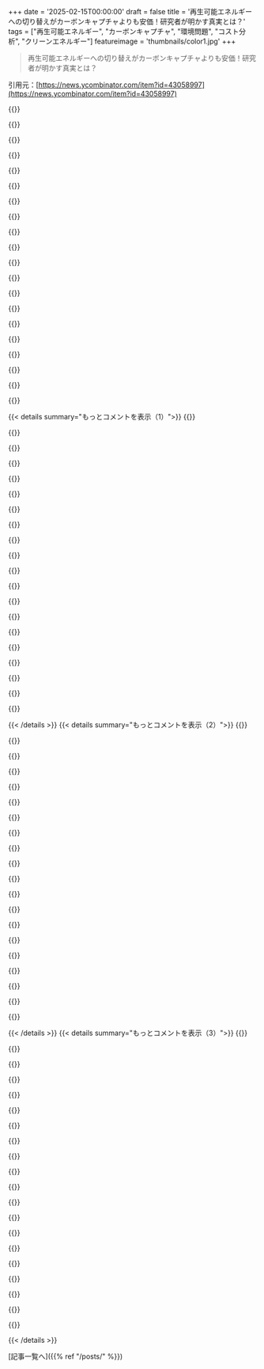 +++
date = '2025-02-15T00:00:00'
draft = false
title = '再生可能エネルギーへの切り替えがカーボンキャプチャよりも安価！研究者が明かす真実とは？'
tags = ["再生可能エネルギー", "カーボンキャプチャ", "環境問題", "コスト分析", "クリーンエネルギー"]
featureimage = 'thumbnails/color1.jpg'
+++

> 再生可能エネルギーへの切り替えがカーボンキャプチャよりも安価！研究者が明かす真実とは？

引用元：[https://news.ycombinator.com/item?id=43058997](https://news.ycombinator.com/item?id=43058997)

{{<matomeQuote body="この記事を知らない奴は、騙されてるか、石油業界の回し者だろ。炭素を二酸化炭素に変えるのにエネルギーが必要で、その逆も同じだけのエネルギーが要る上に損失もある。このコストで大規模な炭素捕集をするぐらいなら、再生可能エネルギーを使った方が早い。" userName="aDyslecticCrow" createdAt="2025-02-15T16:09:40" color="#38d3d3">}}

{{<matomeQuote body="気候変動で経済成長が損なわれる。米国は年間8兆ドルを気候問題に投じられる可能性がある。今の3700億ドルはGDPの0.1％に過ぎず、もっと支出すれば電化や再生可能エネルギーにシフトできる。" userName="vegetablepotpie" createdAt="2025-02-15T20:35:44" color="#45d325">}}

{{<matomeQuote body="再生可能エネルギーに賛成だけど、資源の枯渇や生態系破壊も進行中。このエネルギー転換は根本的な問題を解決するものではないんだ。それに、環境のためには無限の成長を諦めるべき。" userName="Voultapher" createdAt="2025-02-15T21:46:01" color="">}}

{{<matomeQuote body="我々は地球に制約されてない。太陽のエネルギーを全て利用できれば、今の20兆倍のエネルギーが使える。" userName="ETH_start" createdAt="2025-02-16T01:10:34" color="">}}

{{<matomeQuote body="宇宙へ行ける人間は限られている。我々は地球に居続けるべきだし、地球を大切にしたい。" userName="lostlogin" createdAt="2025-02-16T02:07:30" color="">}}

{{<matomeQuote body="エネルギーを宇宙から採取できるインフラは地球に住んでる間も可能なんだ。地球を守るために経済成長を制限する必要はない。" userName="ETH_start" createdAt="2025-02-16T02:23:06" color="">}}

{{<matomeQuote body="エネルギーや鉱物を宇宙から取るために、やるべきことの順番がある。まず宇宙での採取から始めるべきだ。" userName="henearkr" createdAt="2025-02-16T03:19:13" color="">}}

{{<matomeQuote body="再生可能エネルギーの拡大機会は地球上にもある。乾燥地帯に太陽光発電所を作るのもいいし、核エネルギーも利用可能だ。" userName="ETH_start" createdAt="2025-02-16T10:09:48" color="#785bff">}}

{{<matomeQuote body="核戦争後の地球でも、他の惑星より遥かに住みやすい。エネルギーを有用に使うには、現実的な方法を考えるべき。" userName="gf000" createdAt="2025-02-16T11:39:32" color="">}}

{{<matomeQuote body="核戦争後の荒廃した世界では、生存が危険だ。しかし宇宙では巨大なエネルギーを生産できるから、そのリスクは回避できる。" userName="ETH_start" createdAt="2025-02-16T12:26:55" color="">}}

{{<matomeQuote body="Starshipは現状からの進歩だが、必要なスケールには達してない。ロケットを使うのは最適とは言えない。" userName="ben_w" createdAt="2025-02-16T11:51:31" color="">}}

{{<matomeQuote body="中国は二酸化炭素の削減に関心がない。産業を再興するか、中国に依存するか、選択は二つしかない。" userName="User23" createdAt="2025-02-16T00:53:15" color="#ff5c5c">}}

{{<matomeQuote body="CO2は農作物の収穫量を大幅に増やすから、その主張には疑問があるよ。詳細は“https://www.nasa.gov/technology/carbon-dioxide-fertilization...”や“https://en.wikipedia.org/wiki/CO2_fertilization_effect”を見てね。" userName="ETH_start" createdAt="2025-02-16T01:08:01" color="">}}

{{<matomeQuote body="確かに“CO2肥料効果”で植物の成長が一時的に促進されるけど、最近の研究ではその効果が限界に達してるって言われてるよ。栄養素の制約や環境要因で、二酸化炭素を吸収できる量が減ってきてるんだ。" userName="defrost" createdAt="2025-02-16T01:20:23" color="#38d3d3">}}

{{<matomeQuote body="カーボンを二酸化炭素に変えるのにエネルギーを得られるけど、逆に戻すには同じエネルギーが必要でロスもあるから大変だね。油業界の問題は多いけど、ここは正確に理解しないとね。" userName="Tade0" createdAt="2025-02-15T16:25:33" color="">}}

{{<matomeQuote body="“炭化水素のエネルギーは水素の酸化から来る”ってのは知らなかったな。教えてくれてありがとう！“炭化水素を燃やしてCO2を石炭に戻す”ってのは、理論的には革命的だよね。ただし、実現は難しいけど。" userName="aDyslecticCrow" createdAt="2025-02-15T16:43:03" color="">}}

{{<matomeQuote body="中国は電池式の運搬船や貨物列車を導入し始めてるね。もし電力を石炭から離れられれば、かなりの進展だと思う。ただ、もう遅い気がしてきたな。" userName="xbmcuser" createdAt="2025-02-16T02:24:12" color="">}}

{{<matomeQuote body="まだまだ課題は多いけど、中国はアメリカよりも進んでいると思うよ。アメリカは中国を悪者にするけど、他の国から見るとアメリカが問題で、中国は頑張ってる印象が強い。" userName="bruce511" createdAt="2025-02-16T04:52:20" color="">}}

{{<matomeQuote body="“すぐに燃焼を止めるべき”って言うけど、裕福な国が貧しい国に電力を変える資金を提供するのが実際的だと思う。これで信頼感も得られるし、貧困の軽減にもになるからね。" userName="taurknaut" createdAt="2025-02-15T20:12:15" color="#ff33a1">}}

{{<matomeQuote body="炭素捕集は、太陽光発電やその他のエネルギーに切り替えられないケースで使われる提案が多いんだよ。例えば、肥料生産やセメント製造、航空輸送ね。" userName="gruez" createdAt="2025-02-15T16:41:56" color="">}}

{{< details summary="もっとコメントを表示（1）">}}
{{<matomeQuote body="航空輸送において炭素捕集が良い選択かも。合成ジェット燃料を作ればカーボンニュートラルになるけど、高コストだね。ただ、航空は全体のCO2の２.５％にすぎないから、他の問題を解決した後も石油を使い続けられると思うよ。" userName="slashdev" createdAt="2025-02-15T17:28:57" color="">}}

{{<matomeQuote body="核発電を経由せずに、蓄電池を使った再生可能エネルギーに直接行くべきだと思うよ。それならコストも安くて、導入も早いから。" userName="ViewTrick1002" createdAt="2025-02-15T19:08:04" color="#785bff">}}

{{<matomeQuote body="残念ながら、太陽光発電と蓄電池のコストは安くないよ。もっと詳しく知るなら、VALCOEやLFSCOEを見てみて。大規模な蓄電は海洋の深層を採掘する必要があって、これが生態系に大きな影響を与えるんだ。" userName="vlovich123" createdAt="2025-02-16T00:51:15" color="">}}

{{<matomeQuote body="“BEVは優れた技術だ”って言われてるけど、実際にはICE車より劣る部分も多いね。高いし、充電計画も必要だし、公共交通機関の促進が本当の解決策だと思うな。" userName="jmb99" createdAt="2025-02-15T19:41:09" color="">}}

{{<matomeQuote body="ほとんどの場合、BEVは高くてエネルギー密度が低いし、充電の計画も必要だね。人気のあるBEVはすでに平均的な新車より安いし、バッテリー価格が下がる限り今後も安くなる。300マイルの航続距離も一般的で、通勤の平均は42マイルだから、ほとんどの人には自宅充電が充分で、ガソリンより便利だよ。長距離なら、朝に充電してスーパー充電器で15分で200マイル加えられる。”公共交通機関が本当の解決策だ”って言われるけど、郊外では無理だし、法的に新しい住宅の建設も何十年もかかる。" userName="AnthonyMouse" createdAt="2025-02-15T20:28:49" color="#ff5c5c">}}

{{<matomeQuote body="公共交通機関が本当の解決策だと思うけど、BEVは長期的にはICEより安くなるよ。部品が少ないし、まだ始まったばかりだから、ICE車が100年以上高価に量産されてきたのに対して、BEVはこれから改善されていく。" userName="Qwertious" createdAt="2025-02-16T01:47:59" color="#45d325">}}

{{<matomeQuote body="BEVが長期的にはICEより安くなるってのは、バッテリー技術やリサイクルの大きな進歩を前提にしているけど、今はバッテリーだけで年間約1000ドルのメンテナンス費用がかかっている。これが90％下がらないとICEに対抗できないのは難しそうだ。" userName="tremon" createdAt="2025-02-16T01:58:02" color="">}}

{{<matomeQuote body="もっと信頼性の高い車を買った方がいいんじゃない？私の年間のメンテナンスコストは約200ドルで、タイヤ含めても300ドルくらい。" userName="jmb99" createdAt="2025-02-16T05:30:16" color="">}}

{{<matomeQuote body="生活はトレードオフだよね。ローンを抱えると保険も高くなるし、毎月の支出が増える。それよりも自由度を重視したいから、時々の修理代を受け入れている。" userName="marssaxman" createdAt="2025-02-16T17:42:57" color="">}}

{{<matomeQuote body="マス・トランジットは人が多いところには向いてるけど、アメリカの大都市全体の面積は約110,000平方マイルで、コロラド州より大きいんだ。他の地域の解決策は？" userName="forgetfreeman" createdAt="2025-02-15T22:58:36" color="">}}

{{<matomeQuote body="約80％の人が都市に住んでいるから、都市にフォーカスすれば大半の問題は解決するよ。" userName="Qwertious" createdAt="2025-02-16T02:00:50" color="">}}

{{<matomeQuote body="その80％には郊外や低密度の居住地も含まれるから、マス・トランジットには向かないよ。じゃあどうするの？" userName="forgetfreeman" createdAt="2025-02-16T02:05:47" color="">}}

{{<matomeQuote body="初めの二つの例は実現可能だけど、最後のは無理だね。CCSを動かすには追加のエネルギーが必要だし、CO2を貯めるのも難しいし、航空機には向かない。" userName="Earw0rm" createdAt="2025-02-15T16:56:59" color="#ff5c5c">}}

{{<matomeQuote body="CCSのためには追加のエネルギーや貯蔵が必要だけど、直接空気捕集は重量制限がないんだ。航空の解決策は”飛ぶのを減らす”だし、新鮮な農産物は空輸じゃなくて海とか道路で運びなよ。政治的には減らすべきだと主張する解決策は無理だよ。革新に頼らないとダメなんだ。" userName="gruez" createdAt="2025-02-15T17:11:20" color="#ff5733">}}

{{<matomeQuote body="航空燃料は再生可能バイオ燃料で簡単に代替できるし、液体水素燃焼、液体水素燃料電池、短距離ならバッテリー電源の3つの難しい代替手段もあるよ。" userName="mapt" createdAt="2025-02-15T18:30:58" color="">}}

{{<matomeQuote body="＞”その年のCO2排出量を相殺するには、オーストラリアと同じ面積の農地が必要だと思うけど、それをまた翌年も相殺できるの？”" userName="lostlogin" createdAt="2025-02-16T02:05:05" color="">}}

{{<matomeQuote body="農地を“オーストラリア分”確保するのはすごく難しい。毎年そのためにいろんなエネルギーや肥料を使わなきゃいけないんだよ。" userName="defrost" createdAt="2025-02-16T02:08:44" color="">}}

{{<matomeQuote body="あなたの発言からは、どういうことかわかってないね。>”CO2の捕集と地下での蓄積の提案は物流的に大変。効率的でないし、維持管理も万全じゃない。”実際には海底の塩水帯に蓄積されている。地質的に漏れないし、過去何百万年間も保持されているから、これは解決済みの問題なんだよ。いろんな解決策が必要で、研究者たちの意見を対立させるのはやめよう。" userName="semi-extrinsic" createdAt="2025-02-15T16:34:40" color="#785bff">}}

{{<matomeQuote body="（私は気候研究グループを運営してる）Jacobsonは100％再生可能エネルギーの批判に敏感だけど、論文は偽の二項対立を作ってると思う。エネルギーインフラが完全に脱炭素化しても、依然として高温化が進むだろう。大規模な炭素捕集は未来の道筋に必要だと多くの専門家は確信している。" userName="chris_va" createdAt="2025-02-15T18:26:58" color="#38d3d3">}}

{{<matomeQuote body="セメント生産の脱炭素化に取り組んでいて、セメント業者は炭素捕集に賭けているけど、私は彼らが間違っていると思う。しかし、コンクリートは必要だから簡単に中止できない。市場の力でグリッドは改善するけど、難しいセクターは本当に大変だよ。" userName="bobfromhuddle" createdAt="2025-02-15T20:44:19" color="">}}


{{< /details >}}
{{< details summary="もっとコメントを表示（2）">}}
{{<matomeQuote body="セメントは再生可能エネルギーのバランスに役立つ。例えば、余剰電力を使って石を前もって加熱できる。これで再生可能エネルギーの比率を上げられる。" userName="chris_va" createdAt="2025-02-15T22:33:50" color="">}}

{{<matomeQuote body="その通り！風の強い時に工場に余剰電力を使わせるのもいいね。砕かれた石は本質的にバッテリーみたいなものだし。" userName="bobfromhuddle" createdAt="2025-02-15T23:07:24" color="">}}

{{<matomeQuote body="岩を砕くための設備は大きな投資。誰が風の日のためだけにそれを買おうとする？いまいちサステナブルじゃないな。" userName="themaninthedark" createdAt="2025-02-16T16:39:03" color="">}}

{{<matomeQuote body="実際には大規模にはないね。無炭素セメントを作ろうとする企業は多いけど、まだ初期段階だ。生産には30～50年かかり、規制基準をクリアするなら、2070年代までポートランドセメントを作り続けるだろう。" userName="bobfromhuddle" createdAt="2025-02-16T08:37:29" color="">}}

{{<matomeQuote body="＞”依然として高温化”そうだね、エネルギーが少ない中で高温化が進む。再生可能エネルギーが実際に化石燃料を完全に代替できるかは疑問だ。" userName="palata" createdAt="2025-02-15T20:33:39" color="">}}

{{<matomeQuote body="電力生成や輸送での化石燃料の無駄遣いが大きな問題だよ。みんながヨーロッパ基準を下回る必要があると思う。AI問題は結局、化石燃料使用を減らす必要から自動的に出てくるんだよね。" userName="fulafel" createdAt="2025-02-16T08:11:52" color="#ff5733">}}

{{<matomeQuote body="カーボンキャプチャーは有用かもしれないけど、経済面での持続可能性が必要だと思う。消費者を正しい方向に導けば、短期・長期の両方で炭素排出を減らせる。まずは止血が必要だよ。" userName="derangedHorse" createdAt="2025-02-15T18:37:17" color="">}}

{{<matomeQuote body="Terraformのようなスタートアップが、ダイレクトエアキャプチャーを使って合成炭素燃料を作ってるんだ。これは数年以内に化石燃料よりも安くなる見通しで、既存のインフラを活用できるんだ。" userName="sn9" createdAt="2025-02-15T21:59:28" color="#ff33a1">}}

{{<matomeQuote body="パイプラインは必要だと思うし、解決策は一つじゃないね。太陽光が安くなるのに45年かかったし、カーボンキャプチャーも同じくらいかかるだろう。段階的に進めないと2080年まで経済的にならないかも。" userName="chris_va" createdAt="2025-02-15T18:47:41" color="">}}

{{<matomeQuote body="価格シグナルが重要だよ。カーボン税を設けることで、排出削減が進むと思う。" userName="ghouse" createdAt="2025-02-15T21:28:38" color="">}}

{{<matomeQuote body="米国ではそんなことは無理だと思う。産業からの解決策が必要だと思う。" userName="criddell" createdAt="2025-02-15T21:47:38" color="">}}

{{<matomeQuote body="カーボンキャプチャーは石油産業への金銭的援助だと思う。今までたったの27のDACプラントが稼働してるのに、ゼロに近いCO2しか捕捉してない。" userName="thelastgallon" createdAt="2025-02-15T16:46:54" color="#45d325">}}

{{<matomeQuote body="いくつか参考文献を挙げるよ。世界中で27のCCSプロジェクトがあるけど、21が石油採掘のためにCO2を注入してるんだ。" userName="thelastgallon" createdAt="2025-02-15T17:06:20" color="">}}

{{<matomeQuote body="エネルギーを浪費してるのは具体的に何？太陽光・風力に切り替えたら、むしろ浪費が増えるんじゃないかな。" userName="Thorrez" createdAt="2025-02-15T17:24:36" color="">}}

{{<matomeQuote body="熱として浪費されてるんだよ。ほとんどの予測では、開発済みの国で電力を倍増させる必要があるけど、無駄が減るからトータルのエネルギーは減ると思う。" userName="ZeroGravitas" createdAt="2025-02-15T17:47:26" color="">}}

{{<matomeQuote body="油の流れを守るためのコストも忘れがちだよね。世界中の油資産を守るための防衛費が必要で、油の流れが止まると経済が一気に厳しくなる。油会社こそ、このコストを負担すべきだと思う。" userName="thelastgallon" createdAt="2025-02-15T17:47:26" color="#ff5c5c">}}

{{<matomeQuote body="ありがとう。去年、CO2パイプラインの話を聞いて、炭素回収が政府の助成金でエタノールや石油会社を支えてると知ったんだ。環境対策に使われるはずの政府資金が、逆に環境に悪影響を与えてるのは悲しいね。" userName="lithocarpus" createdAt="2025-02-15T19:58:56" color="#785bff">}}

{{<matomeQuote body="石油に関わる地政学的な問題、色々あるよね。どの政治的立場でも、石油によって支えられた国や石油が理由の戦争を見つけられるはず。悪い国際関係のコストはどれくらいなんだろう？" userName="bee_rider" createdAt="2025-02-15T17:44:28" color="">}}

{{<matomeQuote body="＞”最小限の税（助成金）を話そう。エタノール助成金のために4000万エーカーが使われてる。”戦争の時に食糧安全保障のためなんじゃないの？" userName="vasco" createdAt="2025-02-15T18:05:35" color="">}}

{{<matomeQuote body="炭素が多いのにアメリカのコーン補助金の理由を言わないのはちょっとおかしいと思う。それだけじゃなくて、チーズの貯蔵もすごいよね。" userName="vasco" createdAt="2025-02-15T20:22:37" color="">}}


{{< /details >}}
{{< details summary="もっとコメントを表示（3）">}}
{{<matomeQuote body="化石燃料業界にお金を払うにしろ、我々はすでに深い穴にいるんだ。穴から出なければ、ずっとそのままだよ。合成燃料を安くするのが一番効果的なのに、炭素回収の研究を止めたらいけない。" userName="marcosdumay" createdAt="2025-02-15T18:07:34" color="#ff5733">}}

{{<matomeQuote body="＞”アメリカの電力消費量は年間約4000TWh。その分の40万エーカー分の太陽光パネルで、アメリカの電力需要13回以上賄える。”夜にその電力を利用するには何台バッテリーが必要？" userName="AlexandrB" createdAt="2025-02-15T19:25:22" color="">}}

{{<matomeQuote body="風力や原子力のミックスによるけど、ゼロでいけるかも。バッテリーは再生可能エネルギーに関係なく重要な革新だよ。電力供給を安定させるためにバッテリーは役立つし、コスト削減にも繋がる。" userName="ironhaven" createdAt="2025-02-15T19:59:00" color="#45d325">}}

{{<matomeQuote body="計算してみたら、一般的なEVバッテリーの20％が家庭に必要になるみたい。投資する価値はあるけど、冬に太陽光の生産が減るのが課題だね。" userName="NohatCoder" createdAt="2025-02-15T20:07:18" color="">}}

{{<matomeQuote body="ゼロなんだ。車の形をしたバッテリーがあって、人々はそれにお金を払ってる。最終的に2億5000万も普及するよ。それを蓄電池として使って、需給調整で利益も得られるんだ！" userName="thelastgallon" createdAt="2025-02-16T01:42:58" color="#ff5733">}}

{{<matomeQuote body="CCの非効率性について話すのは分かるけど、これは意味不明だよ。コスト的にはめちゃくちゃ非効率的だし、実際には大気中の炭素の蓄積を防ぐための手段として開発中なんだよね。それがうまくいかなければ、期待される結果もないし、うまくいけばそれが重要だから、企業の利益は関係なくなる。" userName="slothtrop" createdAt="2025-02-15T17:04:06" color="">}}

{{<matomeQuote body="超富裕層が孫たちを犠牲にしても平気なのはなんでなんだろう。彼らのメンタルってどうなってるんだろうか。役に立つことをしてる超富裕層はほとんどいないように思うね。" userName="aqueueaqueue" createdAt="2025-02-16T06:58:09" color="">}}

{{<matomeQuote body="炭素回収って、企業が炭素を出しておいて、その後それを清掃するためにお金をもらう手段に思える。" userName="SketchySeaBeast" createdAt="2025-02-15T15:57:57" color="">}}

{{<matomeQuote body="誰が炭素回収の費用を払うの？今の汚染者たちは、クリーンアップのコストを含まない化石燃料の価格で得してるから、払うわけがない。これは他の誰かに負担を残す化石燃料の補助金みたいなもん。" userName="pornel" createdAt="2025-02-15T16:18:29" color="#45d325">}}

{{<matomeQuote body="＞誰が炭素回収の費用を払うの？今の汚染者たちは、クリーンアップのコストを含まない化石燃料の価格で得してる。炭素価格制度を通じて炭素を排出する者たちが払うんだよ。彼らは全世界の排出量の20％以上をカバーしているし、中国も数年前から参加した。" userName="gruez" createdAt="2025-02-15T16:57:17" color="#ff5c5c">}}

{{<matomeQuote body="消費者が炭素を出してるなら、当然それを払うべきだし、炭素を取り除いてくれる人に支払うべき。航空会社に行くために炭素を出させたら、その炭素を取り除くために払うんだ。" userName="s1artibartfast" createdAt="2025-02-15T16:17:10" color="">}}

{{<matomeQuote body="払うべきなの？それとも清掃すべき？問題は、これが実際の原因を解決するために使えるエネルギーと資源なんだ。現状維持を保つ方法を見つけるのではなく、きちんと問題を解決する方向に進むべきだよ。" userName="SketchySeaBeast" createdAt="2025-02-15T16:19:57" color="">}}

{{<matomeQuote body="＞払うべきなの？それとも清掃すべき？汚染を引き起こした者が清掃費用を払うべきだと思う。実際、製造・販売のポイントで課税するのがいいかもね。ガソリンスタンドで課税する方が、全ての車についてモニタリングシステムを設けるよりも効率的だと思うよ。>上手くいくなら、自然と市場は自己調整するだろうし、汚染者が移行するインセンティブもできる。プラスチック製の使い捨て食器ではなくリユーザブルなものが使われるのは、政府が禁止したからじゃなく、後者がずっと安いことをみんなが知ってるからだよ。" userName="gruez" createdAt="2025-02-15T16:54:14" color="#ff33a1">}}

{{<matomeQuote body="「ただ清掃すればいい」なんて無理だよ。これはアメリカの極端な個人主義の考え方が影響してる。問題と解決策は明確で、他は心地よい嘘なんだ。" userName="sweeter" createdAt="2025-02-15T18:54:13" color="">}}

{{<matomeQuote body="本当に解決策になってるのか、それとも先延ばししてるだけなのか。クッキーで動く機械で床のクラムを掃除するみたいなもんだ。" userName="SketchySeaBeast" createdAt="2025-02-15T16:34:31" color="">}}

{{<matomeQuote body="改善にはなるんじゃないの？車のバッテリーやタイヤを買うとき、古いのを返せば手数料がいらない感じかな。ただ、手数料がインフレに合わせて増えなきゃならないけど。" userName="lesuorac" createdAt="2025-02-15T16:37:29" color="">}}

{{<matomeQuote body="ここでの違いは、リサイクルを促すための預かり金じゃなくて、ただの税金だってこと。これによってみんなが余計に支払って、逆にカーボンを地下に封じ込めようとする会社は二度おいしい思いをしている。" userName="SketchySeaBeast" createdAt="2025-02-15T17:23:00" color="">}}

{{<matomeQuote body="それは税金で代替エネルギーを促進するためのもの。ICE車が高ければカーボンタックスで電気自動車が魅力的になる。オイル会社も売上が増えても製品の経済性が悪化するだけ。" userName="gruez" createdAt="2025-02-15T18:11:10" color="">}}

{{<matomeQuote body="太陽光発電が人気なのは、単に一番安いから。カーボンを封じ込めるコストに基づいて石油商品の税金を追加することで、非石油製品の使用を促進するのが狙い。" userName="lesuorac" createdAt="2025-02-15T18:28:28" color="#ff33a1">}}

{{<matomeQuote body="みんな自分の外部性を支払うべきだと思う。ガソリン使うことで外部性を生んでるんだから、カーボン除去のための税金は当然。電力を使うやつも、そのコストは必ず請求書に載る。" userName="s1artibartfast" createdAt="2025-02-15T17:27:22" color="">}}


{{< /details >}}


[記事一覧へ]({{% ref "/posts/" %}})
